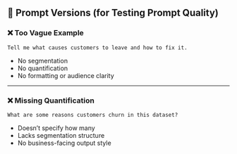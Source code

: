 ## 🧪 Prompt Versions (for Testing Prompt Quality)

### ❌ Too Vague Example
```
Tell me what causes customers to leave and how to fix it.
```
- No segmentation
- No quantification
- No formatting or audience clarity

---

### ❌ Missing Quantification
```
What are some reasons customers churn in this dataset?
```
- Doesn’t specify how many
- Lacks segmentation structure
- No business-facing output style

